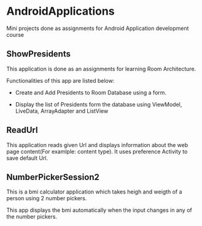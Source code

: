 # AndroidApplications

Mini projects done as assignments for Android Application development course


## ShowPresidents

This application is done as an assignments for learning Room Architecture.

Functionalities of this app are listed below:

- Create and Add Presidents to Room Database using a form.	

- Display the list of Presidents form the database using ViewModel, LiveData, ArrayAdapter and ListView



## ReadUrl

This application reads given Url and displays information about the web page content(For examlple: content type). 
It uses preference Activity to save default Url. 




## NumberPickerSession2

This is a bmi calculator application which takes heigh and weigth of 
a person using 2 number pickers. 

This app displays the bmi automatically when the input changes in any of the
number pickers.

